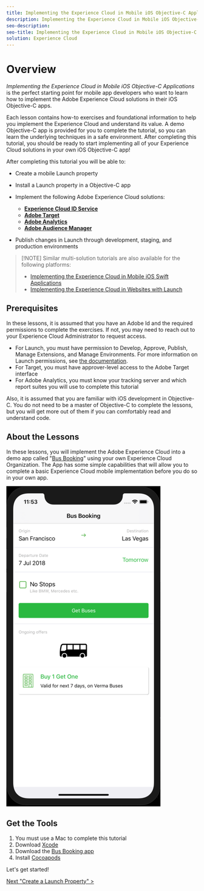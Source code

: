 ```yaml
---
title: Implementing the Experience Cloud in Mobile iOS Objective-C Applications
description: Implementing the Experience Cloud in Mobile iOS Objective-C Applications is the perfect starting point for mobile app developers who want to learn how to implement the Adobe Experience Cloud solutions in their mobile iOS Objective-C apps.
seo-description:
seo-title: Implementing the Experience Cloud in Mobile iOS Objective-C Applications 
solution: Experience Cloud
---
```


# Overview

_Implementing the Experience Cloud in Mobile iOS Objective-C Applications_ is the perfect starting point for mobile app developers who want to learn how to implement the Adobe Experience Cloud solutions in their iOS Objective-C apps.

Each lesson contains how-to exercises and foundational information to help you implement the Experience Cloud and understand its value.  A demo Objective-C app is provided for you to complete the tutorial, so you can learn the underlying techniques in a safe environment. After completing this tutorial, you should be ready to start implementing all of your Experience Cloud solutions in your own iOS Objective-C app!

After completing this tutorial you will be able to:

* Create a mobile Launch property

* Install a Launch property in a Objective-C app

* Implement the following Adobe Experience Cloud solutions:
  * **[Experience Cloud ID Service](id-service.md)**
  * **[Adobe Target](target-vec.md)**
  * **[Adobe Analytics](analytics.md)**
  * **[Adobe Audience Manager](audience-manager.md)**

* Publish changes in Launch through development, staging, and production environments

>[!NOTE] Similar multi-solution tutorials are also available for the following platforms:
>
> * [Implementing the Experience Cloud in Mobile iOS Swift Applications](/help/mobile-ios-swift-implementation/index.md)<!-- * [Implementing the Experience Cloud in Mobile Android Applications](/help/mobile-android-implementation/index.md -->
> * [Implementing the Experience Cloud in Websites with Launch](/help/website-implementation/index.md)

## Prerequisites

In these lessons, it is assumed that you have an Adobe Id and the required permissions to complete the exercises. If not, you may need to reach out to your Experience Cloud Administrator to request access.

* For Launch, you must have permission to Develop, Approve, Publish, Manage Extensions, and Manage Environments. For more information on Launch permissions, see [the documentation](https://docs.adobelaunch.com/launch-reference/administration/user-permissions).
* For Target, you must have approver-level access to the Adobe Target interface
* For Adobe Analytics, you must know your tracking server and which report suites you will use to complete this tutorial

Also, it is assumed that you are familiar with iOS development in Objective-C. You do not need to be a master of Objective-C to complete the lessons, but you will get more out of them if you can comfortably read and understand code.

## About the Lessons

In these lessons, you will implement the Adobe Experience Cloud into a demo app called "[Bus Booking](https://github.com/Adobe-Marketing-Cloud/busbooking-mobileapps)" using your own Experience Cloud Organization. The App has some simple capabilities that will allow you to complete a basic Experience Cloud mobile implementation before you do so in your own app.

[![Bus Booking App](images/mobile-busBookingApp.png)](https://github.com/Adobe-Marketing-Cloud/busbooking-mobileapps)

## Get the Tools

1. You must use a Mac to complete this tutorial
1. Download [Xcode](https://developer.apple.com/xcode/)
1. Download the [Bus Booking app](https://github.com/Adobe-Marketing-Cloud/busbooking-mobileapps)
1. Install [Cocoapods](https://guides.cocoapods.org/using/getting-started.html)

Let's get started!

[Next "Create a Launch Property" >](launch-create-a-property.md)